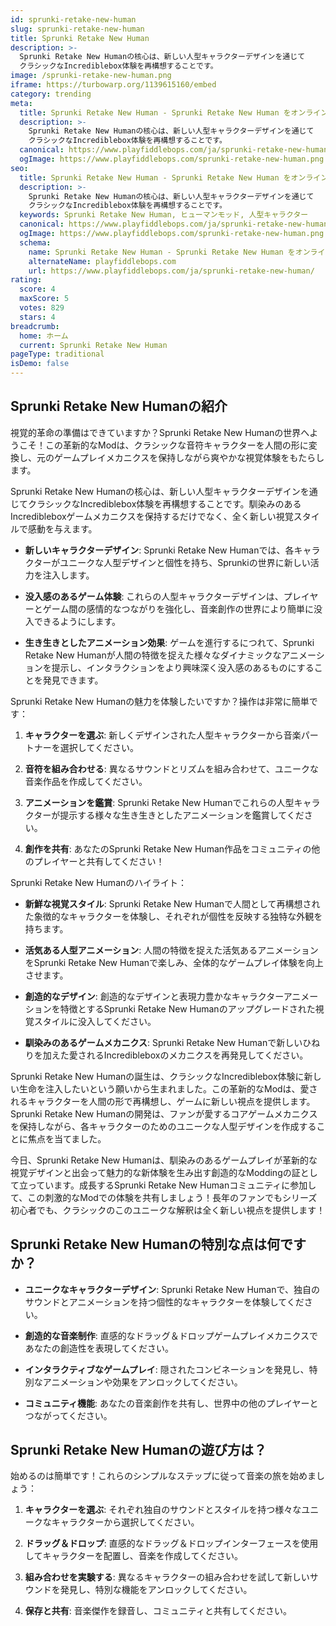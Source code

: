 ```yaml
---
id: sprunki-retake-new-human
slug: sprunki-retake-new-human
title: Sprunki Retake New Human
description: >-
  Sprunki Retake New Humanの核心は、新しい人型キャラクターデザインを通じて
  クラシックなIncrediblebox体験を再構想することです。
image: /sprunki-retake-new-human.png
iframe: https://turbowarp.org/1139615160/embed
category: trending
meta:
  title: Sprunki Retake New Human - Sprunki Retake New Human をオンラインでプレイ
  description: >-
    Sprunki Retake New Humanの核心は、新しい人型キャラクターデザインを通じて
    クラシックなIncrediblebox体験を再構想することです。
  canonical: https://www.playfiddlebops.com/ja/sprunki-retake-new-human/
  ogImage: https://www.playfiddlebops.com/sprunki-retake-new-human.png
seo:
  title: Sprunki Retake New Human - Sprunki Retake New Human をオンラインでプレイ
  description: >-
    Sprunki Retake New Humanの核心は、新しい人型キャラクターデザインを通じて
    クラシックなIncrediblebox体験を再構想することです。
  keywords: Sprunki Retake New Human, ヒューマンモッド, 人型キャラクター
  canonical: https://www.playfiddlebops.com/ja/sprunki-retake-new-human/
  ogImage: https://www.playfiddlebops.com/sprunki-retake-new-human.png
  schema:
    name: Sprunki Retake New Human - Sprunki Retake New Human をオンラインでプレイ
    alternateName: playfiddlebops.com
    url: https://www.playfiddlebops.com/ja/sprunki-retake-new-human/
rating:
  score: 4
  maxScore: 5
  votes: 829
  stars: 4
breadcrumb:
  home: ホーム
  current: Sprunki Retake New Human
pageType: traditional
isDemo: false
---
```


## Sprunki Retake New Humanの紹介

視覚的革命の準備はできていますか？Sprunki Retake New Humanの世界へようこそ！この革新的なModは、クラシックな音符キャラクターを人間の形に変換し、元のゲームプレイメカニクスを保持しながら爽やかな視覚体験をもたらします。

Sprunki Retake New Humanの核心は、新しい人型キャラクターデザインを通じてクラシックなIncrediblebox体験を再構想することです。馴染みのあるIncredibleboxゲームメカニクスを保持するだけでなく、全く新しい視覚スタイルで感動を与えます。

- **新しいキャラクターデザイン**: Sprunki Retake New Humanでは、各キャラクターがユニークな人型デザインと個性を持ち、Sprunkiの世界に新しい活力を注入します。

- **没入感のあるゲーム体験**: これらの人型キャラクターデザインは、プレイヤーとゲーム間の感情的なつながりを強化し、音楽創作の世界により簡単に没入できるようにします。

- **生き生きとしたアニメーション効果**: ゲームを進行するにつれて、Sprunki Retake New Humanが人間の特徴を捉えた様々なダイナミックなアニメーションを提示し、インタラクションをより興味深く没入感のあるものにすることを発見できます。

Sprunki Retake New Humanの魅力を体験したいですか？操作は非常に簡単です：

1. **キャラクターを選ぶ**: 新しくデザインされた人型キャラクターから音楽パートナーを選択してください。

2. **音符を組み合わせる**: 異なるサウンドとリズムを組み合わせて、ユニークな音楽作品を作成してください。

3. **アニメーションを鑑賞**: Sprunki Retake New Humanでこれらの人型キャラクターが提示する様々な生き生きとしたアニメーションを鑑賞してください。

4. **創作を共有**: あなたのSprunki Retake New Human作品をコミュニティの他のプレイヤーと共有してください！

Sprunki Retake New Humanのハイライト：

- **新鮮な視覚スタイル**: Sprunki Retake New Humanで人間として再構想された象徴的なキャラクターを体験し、それぞれが個性を反映する独特な外観を持ちます。

- **活気ある人型アニメーション**: 人間の特徴を捉えた活気あるアニメーションをSprunki Retake New Humanで楽しみ、全体的なゲームプレイ体験を向上させます。

- **創造的なデザイン**: 創造的なデザインと表現力豊かなキャラクターアニメーションを特徴とするSprunki Retake New Humanのアップグレードされた視覚スタイルに没入してください。

- **馴染みのあるゲームメカニクス**: Sprunki Retake New Humanで新しいひねりを加えた愛されるIncredibleboxのメカニクスを再発見してください。

Sprunki Retake New Humanの誕生は、クラシックなIncrediblebox体験に新しい生命を注入したいという願いから生まれました。この革新的なModは、愛されるキャラクターを人間の形で再構想し、ゲームに新しい視点を提供します。Sprunki Retake New Humanの開発は、ファンが愛するコアゲームメカニクスを保持しながら、各キャラクターのためのユニークな人型デザインを作成することに焦点を当てました。

今日、Sprunki Retake New Humanは、馴染みのあるゲームプレイが革新的な視覚デザインと出会って魅力的な新体験を生み出す創造的なModdingの証として立っています。成長するSprunki Retake New Humanコミュニティに参加して、この刺激的なModでの体験を共有しましょう！長年のファンでもシリーズ初心者でも、クラシックのこのユニークな解釈は全く新しい視点を提供します！

## Sprunki Retake New Humanの特別な点は何ですか？

- **ユニークなキャラクターデザイン**: Sprunki Retake New Humanで、独自のサウンドとアニメーションを持つ個性的なキャラクターを体験してください。

- **創造的な音楽制作**: 直感的なドラッグ＆ドロップゲームプレイメカニクスであなたの創造性を表現してください。

- **インタラクティブなゲームプレイ**: 隠されたコンビネーションを発見し、特別なアニメーションや効果をアンロックしてください。

- **コミュニティ機能**: あなたの音楽創作を共有し、世界中の他のプレイヤーとつながってください。

## Sprunki Retake New Humanの遊び方は？

始めるのは簡単です！これらのシンプルなステップに従って音楽の旅を始めましょう：

1. **キャラクターを選ぶ**: それぞれ独自のサウンドとスタイルを持つ様々なユニークなキャラクターから選択してください。

2. **ドラッグ＆ドロップ**: 直感的なドラッグ＆ドロップインターフェースを使用してキャラクターを配置し、音楽を作成してください。

3. **組み合わせを実験する**: 異なるキャラクターの組み合わせを試して新しいサウンドを発見し、特別な機能をアンロックしてください。

4. **保存と共有**: 音楽傑作を録音し、コミュニティと共有してください。